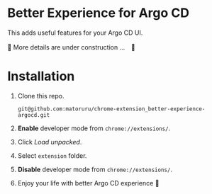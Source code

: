 # Better Experience for Argo CD

This adds useful features for your Argo CD UI.

🚧 More details are under construction ...　🚧

# Installation

1. Clone this repo.

   ```
   git@github.com:matoruru/chrome-extension_better-experience-argocd.git
   ```

1. **Enable** developer mode from `chrome://extensions/`.

1. Click *Load unpacked*.

1. Select `extension` folder.

1. **Disable** developer mode from `chrome://extensions/`.

1. Enjoy your life with better Argo CD experience 🎉
